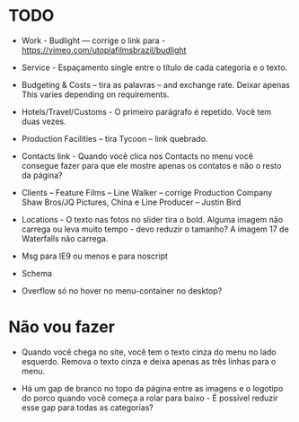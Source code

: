 # TODO

- Work - Budlight  — corrige o link para -  https://vimeo.com/utopiafilmsbrazil/budlight
- Service - Espaçamento single entre o título de cada categoria e o texto.
- Budgeting & Costs – tira as palavras –  and  exchange rate. Deixar apenas This varies depending on requirements.
- Hotels/Travel/Customs - O primeiro parágrafo é repetido. Você tem duas vezes.
- Production Facilities – tira Tycoon – link quebrado.

- Contacts link - Quando você clica nos Contacts no menu você consegue fazer para que ele mostre apenas os contatos e não o resto da página?

- Clients – Feature Films – Line Walker – corrige Production Company Shaw Bros/JQ Pictures, China e Line Producer – Justin Bird

- Locations - O texto nas fotos no slider tira o bold. Alguma imagem não carrega ou leva muito tempo - devo reduzir o tamanho? A imagem 17 de Waterfalls não carrega.

- Msg para IE9 ou menos e para noscript

- Schema

- Overflow só no hover no menu-container no desktop?

# Não vou fazer

- Quando você chega no site, você tem o texto cinza do menu no lado esquerdo. Remova o texto cinza e deixa apenas as três linhas para o menu.

- Há um gap de branco no topo da página entre as imagens e o logotipo do porco quando você começa a rolar para baixo - É possível reduzir esse gap para todas as categorias?
